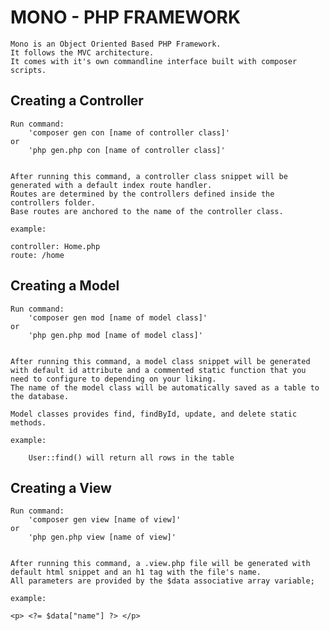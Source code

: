 # MONO - PHP FRAMEWORK

    Mono is an Object Oriented Based PHP Framework.
    It follows the MVC architecture.
    It comes with it's own commandline interface built with composer scripts.

## Creating a Controller

    Run command:
        'composer gen con [name of controller class]'
    or
        'php gen.php con [name of controller class]'


    After running this command, a controller class snippet will be generated with a default index route handler.
    Routes are determined by the controllers defined inside the controllers folder.
    Base routes are anchored to the name of the controller class.

    example:

    controller: Home.php
    route: /home

## Creating a Model

    Run command:
        'composer gen mod [name of model class]'
    or
        'php gen.php mod [name of model class]'


    After running this command, a model class snippet will be generated with default id attribute and a commented static function that you need to configure to depending on your liking.
    The name of the model class will be automatically saved as a table to the database.

    Model classes provides find, findById, update, and delete static methods.

    example:

        User::find() will return all rows in the table

## Creating a View

    Run command:
        'composer gen view [name of view]'
    or
        'php gen.php view [name of view]'


    After running this command, a .view.php file will be generated with default html snippet and an h1 tag with the file's name.
    All parameters are provided by the $data associative array variable;

    example:

    <p> <?= $data["name"] ?> </p>
